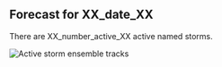## Forecast for XX_date_XX

There are XX_number_active_XX active named storms.

![Active storm ensemble tracks](XX_tracks_plot_XX)
